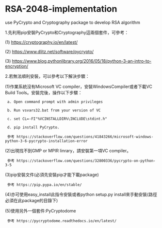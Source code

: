 # RSA-2048-implementation
use PyCrypto and Cryptography package to develop RSA algorithm

1.先利用pip安裝PyCrypto和Cryptography這兩個套件，可參考：

  (1) https://cryptography.io/en/latest/ 

  (2) https://www.dlitz.net/software/pycrypto/
  
  (3) https://www.blog.pythonlibrary.org/2016/05/18/python-3-an-intro-to-encryption/

2.若無法順利安裝，可以參考以下解決步驟：

  (1)作業系統沒有Microsoft VC compiler，安裝WindowsCompiler或者下載VC Build Tools。安裝完後，操作以下步驟：

     a. Open command prompt with admin privileges

     b. Run vsvars32.bat from your version of VC

     c. set CL=-FI"%VCINSTALLDIR%\INCLUDE\stdint.h"

     d. pip install PyCrypto.

     參考 https://stackoverflow.com/questions/41843266/microsoft-windows-python-3-6-pycrypto-installation-error 

  (2)出現找不到GMP or MPIR linrary，請安裝第一項VC compiler。

     參考 https://stackoverflow.com/questions/32800336/pycrypto-on-python-3-5

  (3)pip安裝文件(必須先安裝pip才能下載package)

     參考 https://pip.pypa.io/en/stable/

  (4)亦可使用easy_install此指令安裝或者python setup.py install來手動安裝(路徑必須在此package的目錄下)

  (5)使用另外一個套件:PyCryptodome

     參考 https://pycryptodome.readthedocs.io/en/latest/

